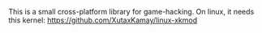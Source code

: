 This is a small cross-platform library for game-hacking.
On linux, it needs this kernel: https://github.com/XutaxKamay/linux-xkmod
